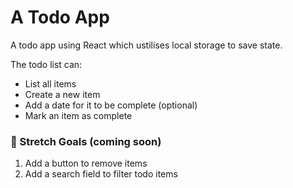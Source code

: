 # A Todo App

A todo app using React which ustilises local storage to save state.

The todo list can:

* List all items
* Create a new item
* Add a date for it to be complete (optional)
* Mark an item as complete

### :runner: Stretch Goals (coming soon)

1. Add a button to remove items
2. Add a search field to filter todo items
